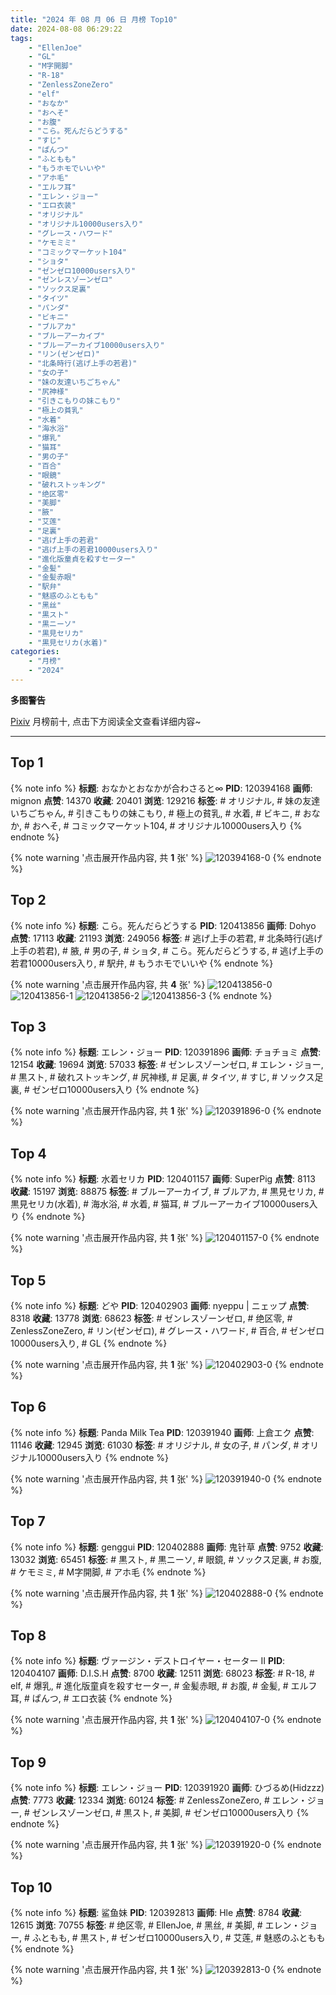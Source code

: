 ```yaml
---
title: "2024 年 08 月 06 日 月榜 Top10"
date: 2024-08-08 06:29:22
tags:
    - "EllenJoe"
    - "GL"
    - "M字開脚"
    - "R-18"
    - "ZenlessZoneZero"
    - "elf"
    - "おなか"
    - "おへそ"
    - "お腹"
    - "こら。死んだらどうする"
    - "すじ"
    - "ぱんつ"
    - "ふともも"
    - "もうホモでいいや"
    - "アホ毛"
    - "エルフ耳"
    - "エレン・ジョー"
    - "エロ衣装"
    - "オリジナル"
    - "オリジナル10000users入り"
    - "グレース・ハワード"
    - "ケモミミ"
    - "コミックマーケット104"
    - "ショタ"
    - "ゼンゼロ10000users入り"
    - "ゼンレスゾーンゼロ"
    - "ソックス足裏"
    - "タイツ"
    - "パンダ"
    - "ビキニ"
    - "ブルアカ"
    - "ブルーアーカイブ"
    - "ブルーアーカイブ10000users入り"
    - "リン(ゼンゼロ)"
    - "北条時行(逃げ上手の若君)"
    - "女の子"
    - "妹の友達いちごちゃん"
    - "尻神様"
    - "引きこもりの妹こもり"
    - "極上の貧乳"
    - "水着"
    - "海水浴"
    - "爆乳"
    - "猫耳"
    - "男の子"
    - "百合"
    - "眼鏡"
    - "破れストッキング"
    - "绝区零"
    - "美脚"
    - "腋"
    - "艾莲"
    - "足裏"
    - "逃げ上手の若君"
    - "逃げ上手の若君10000users入り"
    - "進化版童貞を殺すセーター"
    - "金髪"
    - "金髪赤眼"
    - "駅弁"
    - "魅惑のふともも"
    - "黑丝"
    - "黒スト"
    - "黒ニーソ"
    - "黒見セリカ"
    - "黒見セリカ(水着)"
categories:
    - "月榜"
    - "2024"
---
```


<i class="fa fa-triangle-exclamation"></i>**多图警告**<i class="fa fa-triangle-exclamation"></i>

[Pixiv](https://www.pixiv.net/) 月榜前十, 点击下方阅读全文查看详细内容~

<!-- more -->

---

## Top 1

{% note info %}
**标题**: おなかとおなかが合わさると∞
**PID**: 120394168 **画师**: mignon
**点赞**: 14370 **收藏**: 20401 **浏览**: 129216
**标签**: # オリジナル, # 妹の友達いちごちゃん, # 引きこもりの妹こもり, # 極上の貧乳, # 水着, # ビキニ, # おなか, # おへそ, # コミックマーケット104, # オリジナル10000users入り
{% endnote %}

{% note warning '点击展开作品内容, 共 **1** 张' %}
![120394168-0](https://i.pixiv.re/img-original/img/2024/07/10/01/16/39/120394168_p0.jpg)
{% endnote %}

## Top 2

{% note info %}
**标题**: こら。死んだらどうする
**PID**: 120413856 **画师**: Dohyo
**点赞**: 17113 **收藏**: 21193 **浏览**: 249056
**标签**: # 逃げ上手の若君, # 北条時行(逃げ上手の若君), # 腋, # 男の子, # ショタ, # こら。死んだらどうする, # 逃げ上手の若君10000users入り, # 駅弁, # もうホモでいいや
{% endnote %}

{% note warning '点击展开作品内容, 共 **4** 张' %}
![120413856-0](https://i.pixiv.re/img-original/img/2024/07/16/20/31/38/120413856_p0.jpg)
![120413856-1](https://i.pixiv.re/img-original/img/2024/07/16/20/31/38/120413856_p1.jpg)
![120413856-2](https://i.pixiv.re/img-original/img/2024/07/16/20/31/38/120413856_p2.jpg)
![120413856-3](https://i.pixiv.re/img-original/img/2024/07/16/20/31/38/120413856_p3.jpg)
{% endnote %}

## Top 3

{% note info %}
**标题**: エレン・ジョー
**PID**: 120391896 **画师**: チョチョミ
**点赞**: 12154 **收藏**: 19694 **浏览**: 57033
**标签**: # ゼンレスゾーンゼロ, # エレン・ジョー, # 黒スト, # 破れストッキング, # 尻神様, # 足裏, # タイツ, # すじ, # ソックス足裏, # ゼンゼロ10000users入り
{% endnote %}

{% note warning '点击展开作品内容, 共 **1** 张' %}
![120391896-0](https://i.pixiv.re/img-original/img/2024/07/10/00/00/11/120391896_p0.png)
{% endnote %}

## Top 4

{% note info %}
**标题**: 水着セリカ
**PID**: 120401157 **画师**: SuperPig
**点赞**: 8113 **收藏**: 15197 **浏览**: 88875
**标签**: # ブルーアーカイブ, # ブルアカ, # 黒見セリカ, # 黒見セリカ(水着), # 海水浴, # 水着, # 猫耳, # ブルーアーカイブ10000users入り
{% endnote %}

{% note warning '点击展开作品内容, 共 **1** 张' %}
![120401157-0](https://i.pixiv.re/img-original/img/2024/07/10/11/00/01/120401157_p0.png)
{% endnote %}

## Top 5

{% note info %}
**标题**: どや
**PID**: 120402903 **画师**: nyeppu | ニェップ
**点赞**: 8318 **收藏**: 13778 **浏览**: 68623
**标签**: # ゼンレスゾーンゼロ, # 绝区零, # ZenlessZoneZero, # リン(ゼンゼロ), # グレース・ハワード, # 百合, # ゼンゼロ10000users入り, # GL
{% endnote %}

{% note warning '点击展开作品内容, 共 **1** 张' %}
![120402903-0](https://i.pixiv.re/img-original/img/2024/07/10/12/52/22/120402903_p0.png)
{% endnote %}

## Top 6

{% note info %}
**标题**: Panda Milk Tea
**PID**: 120391940 **画师**: 上倉エク
**点赞**: 11146 **收藏**: 12945 **浏览**: 61030
**标签**: # オリジナル, # 女の子, # パンダ, # オリジナル10000users入り
{% endnote %}

{% note warning '点击展开作品内容, 共 **1** 张' %}
![120391940-0](https://i.pixiv.re/img-original/img/2024/07/10/00/00/22/120391940_p0.jpg)
{% endnote %}

## Top 7

{% note info %}
**标题**: genggui
**PID**: 120402888 **画师**: 鬼针草
**点赞**: 9752 **收藏**: 13032 **浏览**: 65451
**标签**: # 黒スト, # 黒ニーソ, # 眼鏡, # ソックス足裏, # お腹, # ケモミミ, # M字開脚, # アホ毛
{% endnote %}

{% note warning '点击展开作品内容, 共 **1** 张' %}
![120402888-0](https://i.pixiv.re/img-original/img/2024/07/10/12/51/25/120402888_p0.jpg)
{% endnote %}

## Top 8

{% note info %}
**标题**: ヴァージン・デストロイヤー・セーター II
**PID**: 120404107 **画师**: D.I.S.H
**点赞**: 8700 **收藏**: 12511 **浏览**: 68023
**标签**: # R-18, # elf, # 爆乳, # 進化版童貞を殺すセーター, # 金髪赤眼, # お腹, # 金髪, # エルフ耳, # ぱんつ, # エロ衣装
{% endnote %}

{% note warning '点击展开作品内容, 共 **1** 张' %}
![120404107-0](https://i.pixiv.re/img-original/img/2024/07/10/14/14/23/120404107_p0.jpg)
{% endnote %}

## Top 9

{% note info %}
**标题**: エレン・ジョー
**PID**: 120391920 **画师**: ひづるめ(Hidzzz)
**点赞**: 7773 **收藏**: 12334 **浏览**: 60124
**标签**: # ZenlessZoneZero, # エレン・ジョー, # ゼンレスゾーンゼロ, # 黒スト, # 美脚, # ゼンゼロ10000users入り
{% endnote %}

{% note warning '点击展开作品内容, 共 **1** 张' %}
![120391920-0](https://i.pixiv.re/img-original/img/2024/07/10/00/00/17/120391920_p0.jpg)
{% endnote %}

## Top 10

{% note info %}
**标题**: 鲨鱼妹
**PID**: 120392813 **画师**: Hle
**点赞**: 8784 **收藏**: 12615 **浏览**: 70755
**标签**: # 绝区零, # EllenJoe, # 黑丝, # 美脚, # エレン・ジョー, # ふともも, # 黒スト, # ゼンゼロ10000users入り, # 艾莲, # 魅惑のふともも
{% endnote %}

{% note warning '点击展开作品内容, 共 **1** 张' %}
![120392813-0](https://i.pixiv.re/img-original/img/2024/07/10/00/21/14/120392813_p0.jpg)
{% endnote %}
